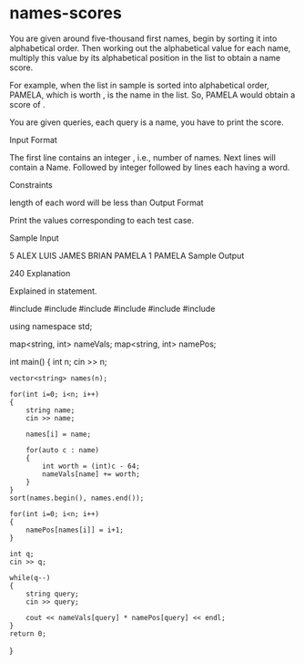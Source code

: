 # names-scores
You are given around five-thousand first names, begin by sorting it into alphabetical order. Then working out the alphabetical value for each name, multiply this value by its alphabetical position in the list to obtain a name score.

For example, when the list in sample is sorted into alphabetical order, PAMELA, which is worth , is the  name in the list. So, PAMELA would obtain a score of .

You are given  queries, each query is a name, you have to print the score.

Input Format

The first line contains an integer , i.e., number of names.
Next  lines will contain a Name.
Followed by integer  followed by  lines each having a word.

Constraints

length of each word will be less than 
Output Format

Print the values corresponding to each test case.

Sample Input

5
ALEX
LUIS
JAMES
BRIAN
PAMELA
1
PAMELA
Sample Output

240
Explanation

Explained in statement.

#include <cmath>
#include <cstdio>
#include <vector>
#include <iostream>
#include <algorithm>
#include <map>

using namespace std;

map<string, int> nameVals;
map<string, int> namePos;

int main() 
{
    int n;
    cin >> n;

    vector<string> names(n);
    
    for(int i=0; i<n; i++)
    {
        string name;
        cin >> name;

        names[i] = name;
            
        for(auto c : name)
        {
            int worth = (int)c - 64;
            nameVals[name] += worth;
        }                
    }
    sort(names.begin(), names.end());
   
    for(int i=0; i<n; i++)
    {
        namePos[names[i]] = i+1;
    }
    
    int q;
    cin >> q;
    
    while(q--)
    {
        string query;
        cin >> query;
                
        cout << nameVals[query] * namePos[query] << endl;
    }
    return 0;
}
